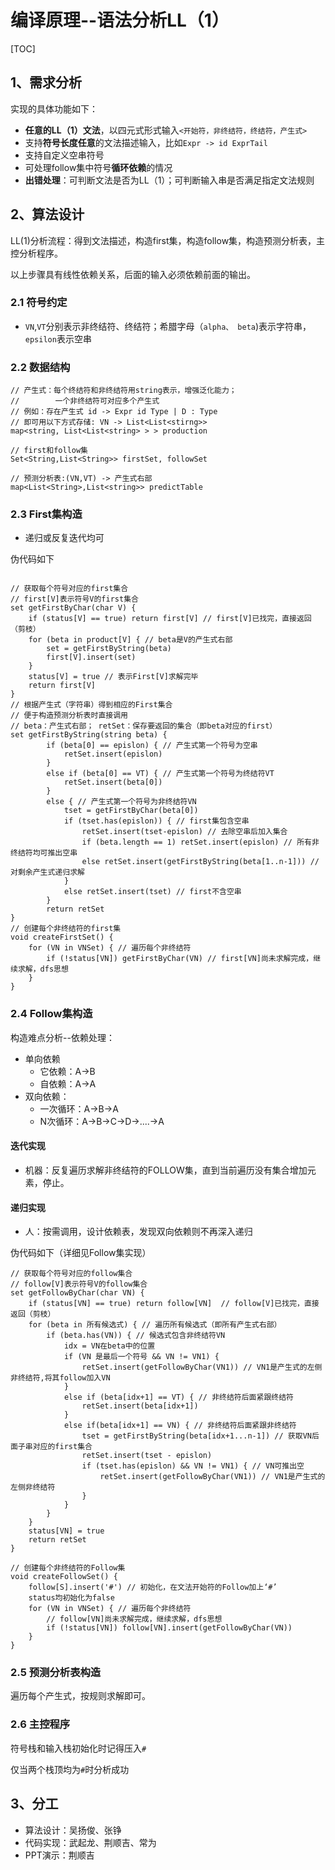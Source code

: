 # 编译原理--语法分析LL（1）

[TOC]

## 1、需求分析

实现的具体功能如下：

+ **任意的LL（1）文法**，以四元式形式输入`<开始符，非终结符，终结符，产生式>`
+ 支持**符号长度任意**的文法描述输入，比如`Expr -> id ExprTail`
+ 支持自定义空串符号
+ 可处理follow集中符号**循环依赖**的情况
+ **出错处理**：可判断文法是否为LL（1）；可判断输入串是否满足指定文法规则

## 2、算法设计

LL(1)分析流程：得到文法描述，构造first集，构造follow集，构造预测分析表，主控分析程序。

以上步骤具有线性依赖关系，后面的输入必须依赖前面的输出。

### 2.1 符号约定

+ `VN`,`VT`分别表示非终结符、终结符；希腊字母（`alpha、 beta`)表示字符串，`epsilon`表示空串

  

### 2.2 数据结构

```
// 产生式：每个终结符和非终结符用string表示，增强泛化能力；
//        一个非终结符可对应多个产生式
// 例如：存在产生式 id -> Expr id Type | D : Type
// 即可用以下方式存储: VN -> List<List<stirng>>
map<string, List<List<string> > > production

// first和follow集
Set<String,List<String>> firstSet, followSet

// 预测分析表:(VN,VT) -> 产生式右部
map<List<String>,List<string>> predictTable
```



### 2.3 First集构造

+ 递归或反复迭代均可

伪代码如下

```pseudocode

// 获取每个符号对应的first集合
// first[V]表示符号V的first集合
set getFirstByChar(char V) { 
    if (status[V] == true) return first[V] // first[V]已找完，直接返回（剪枝）
    for (beta in product[V] { // beta是V的产生式右部
        set = getFirstByString(beta)
        first[V].insert(set)
    }
    status[V] = true // 表示First[V]求解完毕
    return first[V]
}
// 根据产生式（字符串）得到相应的First集合
// 便于构造预测分析表时直接调用
// beta：产生式右部； retSet：保存要返回的集合（即beta对应的first）
set getFirstByString(string beta) { 
        if (beta[0] == epislon) { // 产生式第一个符号为空串
            retSet.insert(epislon)
        }
        else if (beta[0] == VT) { // 产生式第一个符号为终结符VT
            retSet.insert(beta[0])
        }
        else { // 产生式第一个符号为非终结符VN
            tset = getFirstByChar(beta[0])
            if (tset.has(epislon)) { // first集包含空串
                retSet.insert(tset-epislon) // 去除空串后加入集合
                if (beta.length == 1) retSet.insert(epislon) // 所有非终结符均可推出空串
                else retSet.insert(getFirstByString(beta[1..n-1])) // 对剩余产生式递归求解
            }
            else retSet.insert(tset) // first不含空串
        }
        return retSet
}
// 创建每个非终结符的first集
void createFirstSet() {
    for (VN in VNSet) { // 遍历每个非终结符
        if (!status[VN]) getFirstByChar(VN) // first[VN]尚未求解完成，继续求解，dfs思想
    }
}
```



### 2.4 Follow集构造

构造难点分析--依赖处理：

+ 单向依赖
  + 它依赖：A->B
  + 自依赖：A->A
+ 双向依赖：
  + 一次循环：A->B->A
  + N次循环：A->B->C->D->....->A

#### 迭代实现

+ 机器：反复遍历求解非终结符的FOLLOW集，直到当前遍历没有集合增加元素，停止。

#### 递归实现

+ 人：按需调用，设计依赖表，发现双向依赖则不再深入递归

伪代码如下（详细见Follow集实现）

```pseudocode
// 获取每个符号对应的follow集合
// follow[V]表示符号V的follow集合
set getFollowByChar(char VN) {
    if (status[VN] == true) return follow[VN]  // follow[V]已找完，直接返回（剪枝）
    for (beta in 所有候选式) { // 遍历所有候选式（即所有产生式右部）
        if (beta.has(VN)) { // 候选式包含非终结符VN
            idx = VN在beta中的位置
            if (VN 是最后一个符号 && VN != VN1) {
                retSet.insert(getFollowByChar(VN1)) // VN1是产生式的左侧非终结符,将其follow加入VN
            }
            else if (beta[idx+1] == VT) { // 非终结符后面紧跟终结符
                retSet.insert(beta[idx+1])
            }
            else if(beta[idx+1] == VN) { // 非终结符后面紧跟非终结符
                tset = getFirstByString(beta[idx+1...n-1]) // 获取VN后面子串对应的first集合
                retSet.insert(tset - epislon)
                if (tset.has(epislon) && VN != VN1) { // VN可推出空
                    retSet.insert(getFollowByChar(VN1)) // VN1是产生式的左侧非终结符
                }
            }
        }
    }
    status[VN] = true
    return retSet
}

// 创建每个非终结符的Follow集
void createFollowSet() {
    follow[S].insert('#') // 初始化，在文法开始符的Follow加上‘#’
    status均初始化为false
    for (VN in VNSet) { // 遍历每个非终结符
        // follow[VN]尚未求解完成，继续求解，dfs思想
        if (!status[VN]) follow[VN].insert(getFollowByChar(VN))
    }
}
```

### 2.5 预测分析表构造

遍历每个产生式，按规则求解即可。

### 2.6 主控程序

符号栈和输入栈初始化时记得压入`#`

仅当两个栈顶均为`#`时分析成功

## 3、分工

+ 算法设计：吴扬俊、张铮
+ 代码实现：武起龙、荆顺吉、常为
+ PPT演示：荆顺吉
